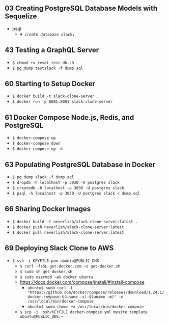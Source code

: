 ## 03 Creating PostgreSQL Database Models with Sequelize

- psql
  - `# create database slack;`

## 43 Testing a GraphQL Server
- `$ chmod +x reset_test_db.sh`
- `$ pg_dump testslack -f dump.sql`

## 60 Starting to Setup Docker
- `$ docker build -t slack-clone-server .`
- `$ docker run -p 8081:8081 slack-clone-server`

## 61 Docker Compose Node.js, Redis, and PostgreSQL
- `$ docker-compose up`
- `$ docker-compose down`
- `$ docker-compose up -d`

## 63 Populating PostgreSQL Database in Docker
- `$ pg_dump slack -f dump.sql`
- `$ dropdb -h localhost -p 3030 -U postgres slack`
- `$ createdb -h localhost -p 3030 -U postgres slack`
- `$ psql -h localhost -p 3030 -U postgres slack < dump.sql`

## 66 Sharing Docker Images
- `$ docker build -t neverlish/slack-clone-server:latest .`
- `$ docker push neverlish/slack-clone-server:latest`
- `$ docker pull neverlish/slack-clone-server:latest`

## 69 Deploying Slack Clone to AWS
- `$ ssh -i KEYFILE.pem ubuntu@PUBLIC_DNS`
  - `$ curl -fsSL get.docker.com -o get-docker.sh`
  - `$ sudo sh get-docker.sh`
  - `$ sudo usermod -aG docker ubuntu`
  - https://docs.docker.com/compose/install/#install-compose
    - `ubuntu$ sudo curl -L "https://github.com/docker/compose/releases/download/1.24.1/docker-compose-$(uname -s)-$(uname -m)" -o /usr/local/bin/docker-compose`
    - `ubuntu$ sudo chmod +x /usr/local/bin/docker-compose`
  - `$ scp -i .ssh/KEYFILE docker-compose.yml mysite.template ubuntu@PUBLIC_DNS:~`